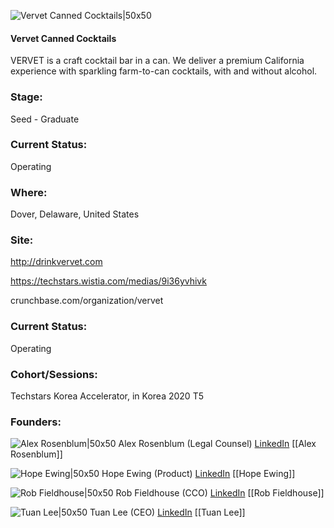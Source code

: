 

![Vervet Canned Cocktails|50x50](https://apimg.techstars.com/connect/images/image_files/5f3f4ec6a36c113b60000228/original/SocialMedia_Profile_Icon_01.jpg)

#### Vervet Canned Cocktails
VERVET is a craft cocktail bar in a can. We deliver a premium California experience with sparkling farm-to-can cocktails, with and without alcohol.

### Stage: 
Seed - Graduate 

### Current Status: 
Operating

### Where:
Dover, Delaware, United States

### Site:
http://drinkvervet.com

https://techstars.wistia.com/medias/9i36yvhivk

crunchbase.com/organization/vervet

### Current Status: 
Operating

### Cohort/Sessions: 
Techstars Korea Accelerator, in Korea 2020 T5

### Founders: 

![Alex Rosenblum|50x50](https://apimg.techstars.com/connect/images/image_files/5f71ebaea36c11289900005b/original/Alex_Recert_Headshot.jpg) Alex Rosenblum (Legal Counsel) [LinkedIn](https://linkedin.com/in/alexrosenblum) [[Alex Rosenblum]]

![Hope Ewing|50x50](https://apimg.techstars.com/connect/images/image_files/5f434eefa36c113b6000026a/original/Ewing_0629_2.JPG) Hope Ewing (Product) [LinkedIn](https://linkedin.com/in/hope-ewing-b8437421) [[Hope Ewing]]

![Rob Fieldhouse|50x50](https://f6s-public.s3.amazonaws.com/profiles/2489202_th2.jpg) Rob Fieldhouse (CCO) [LinkedIn](https://linkedin.com/in/robertfieldhouse) [[Rob Fieldhouse]]

![Tuan Lee|50x50](https://apimg.techstars.com/connect/images/image_files/5f3f4d55a36c113b60000227/original/Lee_0409-2.jpg) Tuan Lee (CEO) [LinkedIn](https://linkedin.com/in/tuan-lee-3926477) [[Tuan Lee]]



